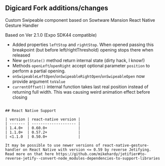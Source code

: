 ## Digicard Fork additions/changes

Custom Swipeable component based on Sowtware Mansion React Native Gesture Handler

Based on Ver 2.1.0 (Expo SDK44 compatible)

- Added properties `leftStop` and `rightStop`.
  When opened passing this breakpoint (but before left/rightThreshold) opening stops there when released
- New 
`getState()`  method return internal state (dirty hack, I know!)
- Methods `openLeft`/`openRight` accept optional parameter `position` to perform a partial opening.
- `onSwipeableLeftOpen`/`onSwipeableRightOpen`/`onSwipeableOpen` now provide argument `toValue`
- `currentOffset()` internal function takes last real position instead of returning full width. This was causing weird animation effect before closing


```

## React Native Support

| version | react-native version |
| ------- | -------------------- |
| 1.4.0+  | 0.60.0+              |
| 1.1.0+  | 0.57.2+              |
| <1.1.0  | 0.50.0+              |

It may be possible to use newer versions of react-native-gesture-handler on React Native with version <= 0.59 by reverse Jetifying.
Read more on that here https://github.com/mikehardy/jetifier#to-reverse-jetify--convert-node_modules-dependencies-to-support-libraries

